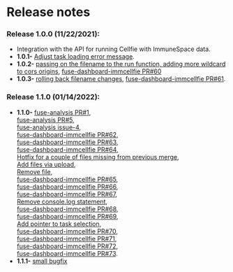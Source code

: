 # Release notes

### Release 1.0.0 (11/22/2021):
* Integration with the API for running Cellfie with ImmuneSpace data.
* <b>1.0.1-</b> [Adjust task loading error message](https://github.com/RENCI/fuse-dashboard-immcellfie/commit/799eb7f49f3f026fced9b004d1322a28fd7ca5cb).
* <b>1.0.2-</b> [passing on the filename to the run function, adding more wildcard to cors origins](https://github.com/RENCI/fuse-analysis/commit/0be15e353fff13e882451dc276e0e704a44a55c4), [fuse-dashboard-immcellfie PR#60](https://github.com/RENCI/fuse-dashboard-immcellfie/pull/60)
* <b>1.0.3-</b> [rolling back filename changes](https://github.com/RENCI/fuse-analysis/commit/5eaa0aa74c0d73ec7d4f37305e544147c21894c6), [fuse-dashboard-immcellfie PR#61](https://github.com/RENCI/fuse-dashboard-immcellfie/pull/61).

### Release 1.1.0 (01/14/2022):
* <b>1.1.0-</b> [fuse-analysis PR#1](https://github.com/RENCI/fuse-analysis/pull/1),<br/>
[fuse-analysis PR#5](https://github.com/RENCI/fuse-analysis/pull/5),<br/>
[fuse-analysis issue-4](https://github.com/RENCI/fuse-analysis/issues/4),<br/>
[fuse-dashboard-immcellfie PR#62](https://github.com/RENCI/fuse-dashboard-immcellfie/pull/62),<br/>
[fuse-dashboard-immcellfie PR#63](https://github.com/RENCI/fuse-dashboard-immcellfie/pull/63),<br/>
[fuse-dashboard-immcellfie PR#64](https://github.com/RENCI/fuse-dashboard-immcellfie/pull/64),<br/>
[Hotfix for a couple of files missing from previous merge](https://github.com/RENCI/fuse-dashboard-immcellfie/commit/625e85592113f16add359e49ed765e7e5fc5509d),<br/>
[Add files via upload](https://github.com/RENCI/fuse-dashboard-immcellfie/commit/a2bac4dcf72a76183951300f0b7c218b8feb1b6a),<br/>
[Remove file](https://github.com/RENCI/fuse-dashboard-immcellfie/commit/9b62c9011d2d42d7661fbfe8cccee9327c5c5a31),<br/>
[fuse-dashboard-immcellfie PR#65](https://github.com/RENCI/fuse-dashboard-immcellfie/pull/65),<br/>
[fuse-dashboard-immcellfie PR#66](https://github.com/RENCI/fuse-dashboard-immcellfie/pull/66),<br/>
[fuse-dashboard-immcellfie PR#67](https://github.com/RENCI/fuse-dashboard-immcellfie/pull/67),<br/>
[Remove console.log statement](https://github.com/RENCI/fuse-dashboard-immcellfie/commit/bbbbbb7d00b1c106ac533c2e132eb3ca68101e0e),<br/>
[fuse-dashboard-immcellfie PR#68](https://github.com/RENCI/fuse-dashboard-immcellfie/pull/68),<br/>
[fuse-dashboard-immcellfie PR#69](https://github.com/RENCI/fuse-dashboard-immcellfie/pull/69),<br/>
[Add pointer to task selection](https://github.com/RENCI/fuse-dashboard-immcellfie/commit/3648c5c25cf9946e569dd452f0d343d9e79502f1),<br/>
[fuse-dashboard-immcellfie PR#70](https://github.com/RENCI/fuse-dashboard-immcellfie/pull/70),<br/>
[fuse-dashboard-immcellfie PR#71](https://github.com/RENCI/fuse-dashboard-immcellfie/pull/71),<br/>
[fuse-dashboard-immcellfie PR#72](https://github.com/RENCI/fuse-dashboard-immcellfie/pull/72),<br/>
[fuse-dashboard-immcellfie PR#73](https://github.com/RENCI/fuse-dashboard-immcellfie/pull/73). 
* <b>1.1.1-</b> [small bugfix](https://github.com/RENCI/fuse-analysis/commit/2b1f93941f14bf090a54682d8121c1f4b6daa61a)
